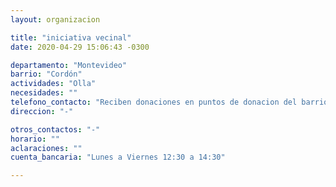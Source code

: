 ```yaml
---
layout: organizacion

title: "iniciativa vecinal"
date: 2020-04-29 15:06:43 -0300

departamento: "Montevideo"
barrio: "Cordón"
actividades: "Olla"
necesidades: ""
telefono_contacto: "Reciben donaciones en puntos de donacion del barrio"
direccion: "-"

otros_contactos: "-"
horario: ""
aclaraciones: ""
cuenta_bancaria: "Lunes a Viernes 12:30 a 14:30"

---
```

